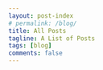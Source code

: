 ```yaml
---
layout: post-index
# permalink: /blog/
title: All Posts
tagline: A List of Posts
tags: [blog]
comments: false
---
```


